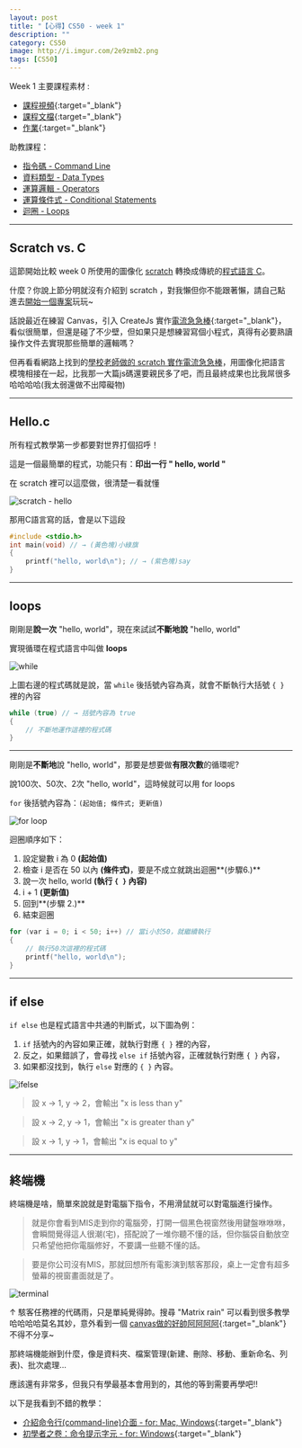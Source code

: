 ```yaml
---
layout: post
title: "【心得】CS50 - week 1"
description: ""
category: CS50
image: http://i.imgur.com/2e9zmb2.png
tags: [CS50]
---
```


Week 1 主要課程素材 : 

- [課程視頻](https://video.cs50.net/2016/fall/lectures/1){:target="_blank"}
- [課程文檔](http://docs.cs50.net/2016/fall/notes/1/week1.html){:target="_blank"}
- [作業](http://docs.cs50.net/2017/x/psets/1/pset1.html){:target="_blank"}

助教課程：

- [指令碼 - Command Line](https://www.youtube.com/embed/poT5Yd0Ag8I?autoplay=1&rel=0)
- [資料類型 - Data Types](https://www.youtube.com/embed/JFieJW_kZq4?autoplay=1&rel=0)
- [運算邏輯 - Operators](https://www.youtube.com/embed/_FC-8QaaYgs?autoplay=1&rel=0)
- [運算條件式 - Conditional Statements](https://www.youtube.com/embed/kTnp_-nyocs?autoplay=1&rel=0)
- [迴圈 - Loops](https://www.youtube.com/embed/kTnp_-nyocs?autoplay=1&rel=0)

---

## Scratch vs. C

這節開始比較 week 0 所使用的圖像化 [scratch](https://zh.wikipedia.org/wiki/Scratch) 轉換成傳統的[程式語言 C](https://zh.wikipedia.org/wiki/C%E8%AF%AD%E8%A8%80)。

什麼？你說上節分明就沒有介紹到 scratch ，對我懶但你不能跟著懶，請自己點進去[開始一個專案](https://scratch.mit.edu/projects/editor/?tip_bar=getStarted)玩玩~

話說最近在練習 Canvas，引入 CreateJs 實作[電流急急棒](http://output.jsbin.com/dapakeheqo){:target="_blank"}，看似很簡單，但還是碰了不少壁，但如果只是想練習寫個小程式，真得有必要熟讀操作文件去實現那些簡單的邏輯嗎？

但再看看網路上找到的[學校老師做的 scratch 實作電流急急棒](http://blog.ilc.edu.tw/blog/blog/1279/post/83251/590388)，用圖像化把語言模塊相接在一起，比我那一大篇js碼還要親民多了吧，而且最終成果也比我屌很多哈哈哈哈(我太弱還做不出障礙物)

---

## Hello.c

所有程式教學第一步都要對世界打個招呼！

這是一個最簡單的程式，功能只有：**印出一行 " hello, world "**

在 scratch 裡可以這麼做，很清楚一看就懂

![scratch - hello](http://i.imgur.com/rOTc2nZ.png)

那用C語言寫的話，會是以下這段

```c
#include <stdio.h>
int main(void) // → (黃色塊)小綠旗
{
    printf("hello, world\n"); // → (紫色塊)say
}
```


---

## loops

剛剛是**說一次** "hello, world"，現在來試試**不斷地說** "hello, world"


實現循環在程式語言中叫做 **loops**

![while](http://i.imgur.com/RYiOz7n.png)

上圖右邊的程式碼就是說，當 ``while`` 後括號內容為真，就會不斷執行大括號 ``{ }`` 裡的內容

```c
while (true) // → 括號內容為 true
{
    // 不斷地運作這裡的程式碼
}
```


---

剛剛是**不斷地**說 "hello, world"，那要是想要做**有限次數**的循環呢?

說100次、50次、2次 "hello, world"，這時候就可以用 for loops

``for`` 後括號內容為：``(起始值; 條件式; 更新值)``

![for loop](http://i.imgur.com/9KzDQGN.png)

迴圈順序如下：

1. 設定變數 i 為 0 **(起始值)**
2. 檢查 i 是否在 50 以內 **(條件式)**，要是不成立就跳出迴圈**(步驟6.)**
3. 說一次 hello, world **(執行 ``{ }`` 內容)**
4. i + 1 **(更新值)**
5. 回到**(步驟 2.)**
6. 結束迴圈



```c
for (var i = 0; i < 50; i++) // 當i小於50，就繼續執行
{
    // 執行50次這裡的程式碼
    printf("hello, world\n");
}
```

---

## if else

``if else`` 也是程式語言中共通的判斷式，以下圖為例：

1. ``if`` 括號內的內容如果正確，就執行對應 ``{ }`` 裡的內容，
2. 反之，如果錯誤了，會尋找 ``else if`` 括號內容，正確就執行對應 ``{ }`` 內容，
3. 如果都沒找到，執行 ``else`` 對應的 ``{ }`` 內容。


![ifelse](http://i.imgur.com/Q0Js45s.png)

> 設 x → 1, y → 2，會輸出 "x is less than y"

> 設 x → 2, y → 1，會輸出 "x is greater than y"

> 設 x → 1, y → 1，會輸出 "x is equal to y"

---

## 終端機

終端機是啥，簡單來說就是對電腦下指令，不用滑鼠就可以對電腦進行操作。

> 就是你會看到MIS走到你的電腦旁，打開一個黑色視窗然後用鍵盤咻咻咻，會瞬間覺得這人很潮(宅)，搭配說了一堆你聽不懂的話，但你腦袋自動放空只希望他把你電腦修好，不要講一些聽不懂的話。

>要是你公司沒有MIS，那就回想所有電影演到駭客那段，桌上一定會有超多螢幕的視窗畫面就是了。

![terminal](https://camo.githubusercontent.com/43fdb0a62acd9c7abb578d108e6a4913473c82c4/68747470733a2f2f6d656469612e67697068792e636f6d2f6d656469612f4e41355337463264696b4144752f67697068792e676966)

↑ 駭客任務裡的代碼雨，只是單純覺得帥。搜尋 "Matrix rain" 可以看到很多教學哈哈哈哈莫名其妙，意外看到一個 [canvas做的好帥阿阿阿阿](http://thecodeplayer.com/walkthrough/matrix-rain-animation-html5-canvas-javascript){:target="_blank"} 不得不分享~

那終端機能辦到什麼，像是資料夾、檔案管理(新建、刪除、移動、重新命名、列表)、批次處理...

應該還有非常多，但我只有學最基本會用到的，其他的等到需要再學吧!!

以下是我看到不錯的教學：

- [介紹命令行(command-line)介面 - for: Mac, Windows](https://carolhsu.gitbooks.io/django-girls-tutorial-traditional-chiness/content/intro_to_command_line/README.html){:target="_blank"}
- [初學者之卷：命令提示字元 - for: Windows](http://lnpcd.blogspot.tw/2012/09/00.html){:target="_blank"}